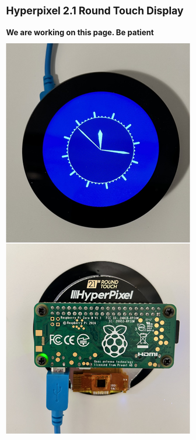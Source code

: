 # Hyperpixel 2.1 Round Touch Display 

## We are working on this page. Be patient

![touchpi @ hyperpixel 2.1 round display with RaSPI Zero ](../../img/PiZero_Hyperpixel2.1R_1.jpg)
![touchpi @ hyperpixel 2.1 round display with RaSPI Zero ](../../img/PiZero_Hyperpixel2.1R_2.jpg)



